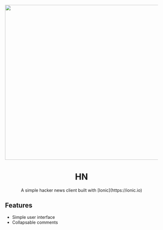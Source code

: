 <p align="center">
  <a href="https://hn.tijn.dev" target="_blank">
    <img src="https://github.com/user-attachments/assets/8aa459a9-a6b8-46a9-8627-6f1fd285db67" width="512">
  </a>
</p>


<h1 align="center"/>HN</h1>

<p align="center">
A simple hacker news client built with [Ionic](https://ionic.io) 
</p>




## Features

- Simple user interface
- Collapsable comments

